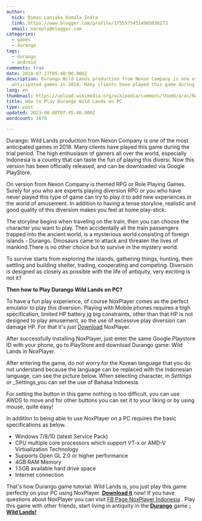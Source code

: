 ```yaml
---
author:
  nick: Dimas Lanjaka Kumala Indra
  link: https://www.blogger.com/profile/17555754514989936273
  email: noreply@blogger.com
categories:
  - games
  - durango
tags:
  - durango
  - android
comments: true
date: 2018-07-27T05:40:00.000Z
description: Durango Wild Lands production from Nexon Company is one of the most
  anticipated games in 2018. Many clients have played this game during
lang: en
thumbnail: https://upload.wikimedia.org/wikipedia/commons/thumb/a/ac/No_image_available.svg/2048px-No_image_available.svg.png
title: How to Play Durango Wild Lands on PC
type: post
updated: 2023-08-08T07:45:40.000Z
wordcount: 1679

---
```


Durango: Wild Lands production from Nexon Company is one of the most anticipated games in 2018. Many clients have played this game during the trial period. The high enthusiasm of gamers all over the world, especially Indonesia is a country that can taste the fun of playing this diversi. Now this version has been officially released, and can be downloaded via Google PlayStore.

On version from Nexon Company is themed RPG or Role Playing Games. Surely for you who are experts playing diversion RPG or you who have never played this type of game can try to play it to add new experiences in the world of amusement. In addition to having a tense storyline, realistic and good quality of this diversion makes you feel at home play-stick.

The storyline begins when traveling on the train, then you can choose the character you want to play. Then accidentally all the train passengers trapped into the ancient world, is a mysterious world consisting of foreign islands - Durango. Dinosaurs came to attack and threaten the lives of mankind.There is no other choice but to survive in the mystery world.

To survive starts from exploring the islands, gathering things, hunting, then settling and building shelter, trading, cooperating and competing. Diversion is designed as closely as possible with the life of antiquity, very exciting is not it?

**Then how to Play Durango Wild Lands on PC?**

To have a fun play experience, of course NoxPlayer comes as the perfect emulator to play this diversion. Playing with Mobile phones requires a high specification, limited HP battery jg big constraints, other than that HP is not designed to play amusement, so the use of excessive play diversion can damage HP. For that it's just [Download](http://id.bignox.com/) NoxPlayer.

After successfully installing NoxPlayer, just enter the same Google Playstore ID with your phone, go to PlayStore and download Durango game: Wild Lands in NoxPlayer.

After entering the game, do not worry for the Korean language that you do not understand because the language can be replaced with the Indonesian language, can see the picture below. When selecting character, in _Settings_ or _Settings_you can set the use of Bahasa Indonesia.

For setting the button in this game nothing is too difficult, you can use AWDS to move and for other buttons you can set it to your liking or by using mouse, quite easy!

In addition to being able to use NoxPlayer on a PC requires the basic specifications as below.

*   Windows 7/8/10 (latest Service Pack)
*   CPU multiple core processors which support VT-x or AMD-V Virtualization Technology
*   Supports Open GL 2.0 or higher performance
*   4GB RAM Memory
*   1.5GB available hard drive space
*   Internet connection

That's how Durango game tutorial: Wild Lands is, you just play this game perfectly on your PC using NoxPlayer. **[Download it](http://weblight.in/?lite_url=https://translate.googleusercontent.com/translate_c%3Fdepth%3D4%26nv%3D1%26rurl%3Dtranslate.google.com%26sl%3Did%26sp%3Dnmt4%26tl%3Den%26u%3Dhttps://id.bignox.com/id/download/fullPackage%26xid%3D17259,15700002,15700021,15700122,15700124,15700149,15700168,15700186,15700191,15700201,15700208%26usg%3DALkJrhgFRBP7HhwR0mYuLPNdgHVJ9EGyow&ts=1532669709&sig=AIvIYWIlwuC3wYgMWyfAeVyVR5P4e46okw)** now! If you have questions about NoxPlayer you can visit [FB Page NoxPlayer Indonesia](http://weblight.in/?lite_url=https://translate.googleusercontent.com/translate_c%3Fdepth%3D4%26nv%3D1%26rurl%3Dtranslate.google.com%26sl%3Did%26sp%3Dnmt4%26tl%3Den%26u%3Dhttps://www.facebook.com/NoxPlayerINA/%26xid%3D17259,15700002,15700021,15700122,15700124,15700149,15700168,15700186,15700191,15700201,15700208%26usg%3DALkJrhhwlrdrUrhH7OlSqwphMqa3T_Cduw&ts=1532669709&sig=AIvIYWJASLTVz99P6SsG1J92D_hkVjnIXw) . Play this game with other friends, start living in antiquity in the **[Durango](http://weblight.in/?lite_url=https://translate.googleusercontent.com/translate_c%3Fdepth%3D4%26nv%3D1%26rurl%3Dtranslate.google.com%26sl%3Did%26sp%3Dnmt4%26tl%3Den%26u%3Dhttps://id.bignox.com/zt/durango-wild-lands-noxplayer/index.html%26xid%3D17259,15700002,15700021,15700122,15700124,15700149,15700168,15700186,15700191,15700201,15700208%26usg%3DALkJrhhRXGB5AsFJFL63IqDnoFRS-TSxUg&ts=1532669709&sig=AIvIYWLGGsvzHGY5NmF88g7lpVPiKbzdQw)** game **[: Wild Lands!](http://weblight.in/?lite_url=https://translate.googleusercontent.com/translate_c%3Fdepth%3D4%26nv%3D1%26rurl%3Dtranslate.google.com%26sl%3Did%26sp%3Dnmt4%26tl%3Den%26u%3Dhttps://id.bignox.com/zt/durango-wild-lands-noxplayer/index.html%26xid%3D17259,15700002,15700021,15700122,15700124,15700149,15700168,15700186,15700191,15700201,15700208%26usg%3DALkJrhhRXGB5AsFJFL63IqDnoFRS-TSxUg&ts=1532669709&sig=AIvIYWLGGsvzHGY5NmF88g7lpVPiKbzdQw)**